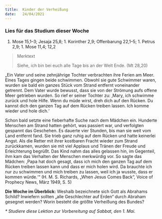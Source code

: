 ```yaml
---
title:  Kinder der Verheißung
date:   24/04/2021
---
```


### Lies für das Studium dieser Woche
1. Mose 15,1–3; Jesaja 25,8; 1. Korinther 2,9; Offenbarung 22,1–5; 1. Petrus 2,9; 1. Mose 11,4; 12,2

> <p>Merktext</p>
> Siehe, ich bin bei euch alle Tage bis an der Welt Ende. (Mt 28,20)

„Ein Vater und seine zehnjährige Tochter verbrachten ihre Ferien am Meer. Eines Tages gingen beide schwimmen. Obwohl sie gute Schwimmer waren, wurden sie bald ein ganzes Stück vom Strand entfernt voneinander getrennt. Dem Vater wurde bewusst, dass sie von der Strömung aufs offene Meer getrieben wurden. So rief er seiner Tochter zu: ‚Mary, ich schwimme zurück und hole Hilfe. Wenn du müde wirst, dreh dich auf den Rücken. Du kannst dich den ganzen Tag auf dem Rücken treiben lassen. Ich komme wieder und hole dich.‘

Schon bald setzte eine fieberhafte Suche nach dem Mädchen ein. Hunderte Menschen am Strand hatten gehört, was passiert war, und verfolgten gespannt das Geschehen. Es dauerte vier Stunden, bis man sie weit vom Land entfernt fand. Sie trieb ganz ruhig auf dem Rücken und hatte keinerlei Angst. Als die Retter mit ihrer kostbaren Fracht wieder zum Strand zurückkamen, wurden sie mit viel Applaus und Tränen der Freude und Erleichterung begrüßt. Das Kind nahm das alles gelassen hin, im Gegenteil, ihm kam das Verhalten der Menschen merkwürdig vor. So sagte das Mädchen: ‚Papa hat doch gesagt, dass ich mich den ganzen Tag auf dem Rücken treiben lassen kann und dass er mich holen wird. Da brauchte ich nur zu schwimmen und mich treiben zu lassen, weil ich ja wusste, dass er kommen würde.‘“ (H. M. S. Richards, „When Jesus Comes Back“, Voice of Prophecy News, März 1949, S. 5)

**Die Woche im Überblick:** Weshalb bezeichnete sich Gott als Abrahams Schild? Inwiefern sollten „alle Geschlechter auf Erden“ durch Abraham gesegnet werden? Worin besteht die größte Verheißung des Bundes?

_* Studiere diese Lektion zur Vorbereitung auf Sabbat, den 1. Mai._